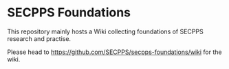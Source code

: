 # SECPPS Foundations

This repository mainly hosts a Wiki collecting foundations of SECPPS research and practise.

Please head to <https://github.com/SECPPS/secpps-foundations/wiki> for the wiki.

